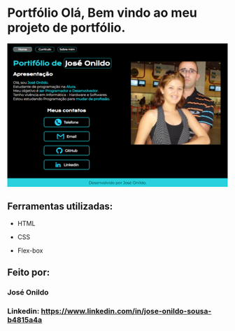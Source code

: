 # Portfólio Olá, Bem vindo ao meu projeto de portfólio.

![image](https://raw.githubusercontent.com/joseonildo/portifolio/main/assets/imagem-principal.png)

## Ferramentas utilizadas:

* HTML

* CSS

* Flex-box

## Feito por:

### José Onildo

### Linkedin: https://www.linkedin.com/in/jose-onildo-sousa-b4815a4a
